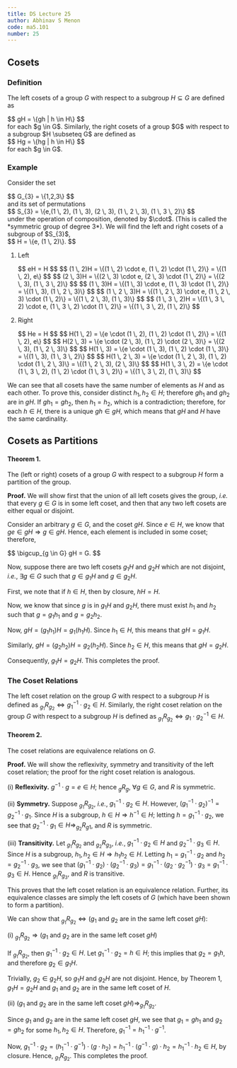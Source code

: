 ```yaml
---
title: DS Lecture 25
author: Abhinav S Menon
code: ma5.101
number: 25
---
```


## Cosets
### Definition
The left cosets of a group $G$ with respect to a subgroup $H \subseteq G$ are defined as
<div>
$$
gH = \{gh | h \in H\}
$$
</div>
for each $g \in G$. Similarly, the right cosets of a group $G$ with respect to a subgroup $H \subseteq G$ are defined as
<div>
$$
Hg = \{hg | h \in H\}
$$
</div>
for each $g \in G$.

### Example
Consider the set 
<div>
$$
G_{3} = \{1,2,3\}
$$
</div>
and its set of permutations
<div>
$$
S_{3} = \{e,(1 \, 2), (1 \, 3), (2 \, 3), (1 \, 2 \, 3), (1 \, 3 \, 2)\}
$$
</div>
under the operation of composition, denoted by $\cdot$. (This is called the *symmetric group of degree 3*). We will find the left and right cosets of a subgroup of $S_{3}$,
<div>
$$
H = \{e, (1 \, 2)\}.
$$
</div>

1. Left
    <div>
    $$
    eH = H
    $$
    $$
    (1 \, 2)H = \{(1 \, 2) \cdot e, (1 \, 2) \cdot (1 \, 2)\} = \{(1 \, 2), e\}
    $$
    $$
    (2 \, 3)H = \{(2 \, 3) \cdot e, (2 \, 3) \cdot (1 \, 2)\} = \{(2 \, 3), (1 \, 3 \, 2)\}
    $$
    $$
    (1 \, 3)H = \{(1 \, 3) \cdot e, (1 \, 3) \cdot (1 \, 2)\} = \{(1 \, 3), (1 \, 2 \, 3)\}
    $$
    $$
    (1 \, 2 \, 3)H = \{(1 \, 2 \, 3) \cdot e, (1 \, 2 \, 3) \cdot (1 \, 2)\} = \{(1 \, 2 \, 3), (1 \, 3)\}
    $$
    $$
    (1 \, 3 \, 2)H = \{(1 \, 3 \, 2) \cdot e, (1 \, 3 \, 2) \cdot (1 \, 2)\} = \{(1 \, 3 \, 2), (1 \, 2)\}
    $$
    </div>

2. Right
    <div>
    $$
    He = H
    $$
    $$
    H(1 \, 2) = \{e \cdot (1 \, 2), (1 \, 2) \cdot (1 \, 2)\} = \{(1 \, 2), e\}
    $$
    $$
    H(2 \, 3) = \{e \cdot (2 \, 3), (1 \, 2) \cdot (2 \, 3)\} = \{(2 \, 3), (1 \, 2 \, 3)\}
    $$
    $$
    H(1 \, 3) = \{e \cdot (1 \, 3), (1 \, 2) \cdot (1 \, 3)\} = \{(1 \, 3), (1 \, 3 \, 2)\}
    $$
    $$
    H(1 \, 2 \, 3) = \{e \cdot (1 \, 2 \, 3), (1 \, 2) \cdot (1 \, 2 \, 3)\} = \{(1 \, 2 \, 3), (2 \, 3)\}
    $$
    $$
    H(1 \, 3 \, 2) = \{e \cdot (1 \, 3 \, 2), (1 \, 2) \cdot (1 \, 3 \, 2)\} = \{(1 \, 3 \, 2), (1 \, 3)\}
    $$
    </div>
    
We can see that all cosets have the same number of elements as $H$ and as each other. To prove this, consider distinct $h_{1}, h_{2} \in H$; therefore $gh_{1}$ and $gh_{2}$ are in $gH$. If $gh_{1} = gh_{2}$, then $h_{1} = h_{2}$, which is a contradiction; therefore, for each $h \in H$, there is a unique $gh \in gH$, which means that $gH$ and $H$ have the same cardinality.

## Cosets as Partitions
#### Theorem 1.
The (left or right) cosets of a group $G$ with respect to a subgroup $H$ form a partition of the group.

**Proof.** We will show first that the union of all left cosets gives the group, *i.e.* that every $g \in G$ is in some left coset, and then that any two left cosets are either equal or disjoint.

Consider an arbitrary $g \in G$, and the coset $gH$. Since $e \in H$, we know that $ge \in gH \Rightarrow g \in gH$. Hence, each element is included in some coset; therefore,
<div>
$$
\bigcup_{g \in G} gH = G.
$$
</div>

Now, suppose there are two left cosets $g_{1}H$ and $g_{2}H$ which are not disjoint, *i.e.*, $\exists g \in G$ such that $g \in g_{1}H$ and $g \in g_{2}H$.

First, we note that if $h \in H$, then by closure, $hH = H$.

Now, we know that since $g$ is in $g_{1}H$ and $g_{2}H$, there must exist $h_{1}$ and $h_{2}$ such that $g = g_{1}h_{1}$ and $g = g_{2}h_{2}$.

Now, $gH = (g_{1}h_{1})H = g_{1}(h_{1}H)$. Since $h_{1} \in H$, this means that $gH = g_{1}H$.

Similarly, $gH = (g_{2}h_{2})H = g_{2}(h_{2}H)$. Since $h_{2} \in H$, this means that $gH = g_{2}H$.

Consequently, $g_{1}H = g_{2}H$. This completes the proof.

### The Coset Relations
The left coset relation on the group $G$ with respect to a subgroup $H$ is defined as $_ {g_{1}}R_{g_{2}} \Leftrightarrow g_{1}^{-1} \cdot g_{2} \in H$. Similarly, the right coset relation on the group $G$ with respect to a subgroup $H$ is defined as $_ {g_{1}}R_{g_{2}} \Leftrightarrow g_{1} \cdot g_{2}^{-1} \in H$.

#### Theorem 2.
The coset relations are equivalence relations on $G$.

**Proof.** We will show the reflexivity, symmetry and transitivity of the left coset relation; the proof for the right coset relation is analogous.

(i) **Reflexivity.** $g^{-1} \cdot g = e \in H$; hence $_gR_g$, $\forall g \in G$, and $R$ is symmetric.

(ii) **Symmetry.** Suppose $_ {g_{1}}R_{g_{2}}$, *i.e.*, $g_{1}^{-1} \cdot g_{2} \in H$. However, $(g_{1}^{-1} \cdot g_{2})^{-1} = g_{2}^{-1} \cdot g_{1}$. Since $H$ is a subgroup, $h \in H \Rightarrow h^{-1} \in H$; letting $h = g_{1}^{-1} \cdot g_{2}$, we see that $g_{2}^{-1} \cdot g_{1} \in H \Rightarrow _ {g_{2}}R_{g{1}}$, and $R$ is symmetric.

(iii) **Transitivity.** Let $_ {g_{1}}R_{g_{2}}$ and $_ {g_{2}}R_{g_{3}}$, *i.e.*, $g_{1}^{-1} \cdot g_{2} \in H$ and $g_{2}^{-1} \cdot g_{3} \in H$. Since $H$ is a subgroup, $h_{1}, h_{2} \in H \Rightarrow h_{1}h_{2} \in H$. Letting $h_{1} = g_{1}^{-1} \cdot g_{2}$ and $h_{2} = g_{2}^{-1} \cdot g_{3}$, we see that $(g_{1}^{-1} \cdot g_{2}) \cdot (g_{2}^{-1} \cdot g_{3}) = g_{1}^{-1} \cdot (g_{2} \cdot g_{2}^{-1}) \cdot g_{3} = g_{1}^{-1} \cdot g_{3} \in H$. Hence $_ {g_{1}}R_{g_{3}}$, and $R$ is transitive.

This proves that the left coset relation is an equivalence relation. Further, its equivalence classes are simply the left cosets of $G$ (which have been shown to form a partition).

We can show that $_ {g_{1}}R_{g_{2}} \Leftrightarrow (g_{1}$ and $g_{2}$ are in the same left coset $gH)$:

(i) $_ {g_{1}}R_{g_{2}} \Rightarrow (g_{1}$ and $g_{2}$ are in the same left coset $gH)$

If $_ {g_{1}}R_{g_{2}}$, then $g_{1}^{-1} \cdot g_{2} \in H$. Let $g_{1}^{-1} \cdot g_{2} = h \in H$; this implies that $g_{2} = g_{1}h$, and therefore $g_{2} \in g_{1}H$.

Trivially, $g_{2} \in g_{2}H$, so $g_{1}H$ and $g_{2}H$ are not disjoint. Hence, by Theorem 1, $g_{1}H = g_{2}H$ and $g_{1}$ and $g_{2}$ are in the same left coset of $H$.

(ii) $(g_{1}$ and $g_{2}$ are in the same left coset $gH) \Rightarrow _ {g_{1}}R_{g_{2}}$.

Since $g_{1}$ and $g_{2}$ are in the same left coset $gH$, we see that $g_{1} = gh_{1}$ and $g_{2} = gh_{2}$ for some $h_{1}, h_{2} \in H$. Therefore, $g_{1}^{-1} = h_{1}^{-1} \cdot g^{-1}$.

Now, $g_{1}^{-1} \cdot g_{2} = (h_{1}^{-1} \cdot g^{-1}) \cdot (g \cdot h_{2}) = h_{1}^{-1} \cdot (g^{-1} \cdot g) \cdot h_{2} = h_{1}^{-1} \cdot h_{2} \in H$, by closure. Hence, $_ {g_{1}}R_{g_{2}}$. This completes the proof.
